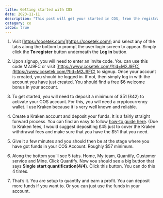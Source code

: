 ```yaml
---
title: Getting started with COS
date: 2023-11-11
description: "This post will get your started in COS, from the registration to your first quantification"
category: co
isCos: true
---
```


1. Visit [https://cosetek.com/](https://cosetek.com/) and select any of the tabs along the bottom to prompt the user login screen to appear. Simply click the **To register** button underneath the **Log in** button.

2. Upon signup, you will need to enter an invite code. You can use this code M2J9FC or visit [https://www.cosetek.com/?tid=M2J9FC](https://www.cosetek.com/?tid=M2J9FC) to signup. Once your account is created, you should be logged in. If not, then simply log in with the account you have just created. You should find a free $6 welcome bonus in your account.

3. To get started, you will need to deposit a minimum of $51 (£42) to activate your COS account. For this, you will need a cryptocurrency wallet. I use Kraken because it is very well known and reliable.

4. Create a Kraken account and deposit your funds. It is a fairly straight forward process. You can find an easy to follow [how-to guide here](/posts/kraken-to-cos/). (Due to Kraken fees, I would suggest depositing £45 just to cover the Kraken withdrawal fees and make sure that you have the $51 that you need.

5. Give it a few minutes and you should then be at the stage where you have got funds in your COS Account. Roughly $57 minimum.

6. Along the bottom you’ll see 5 tabs. Home, My team, Quantify, Customer service and Mine. Click Quantify. Now you should see a big button that says **Single start quantification(4/4)**. Click this button. You can do this 4 times. 

7. That’s it. You are setup to quantify and earn a profit. You can deposit more funds if you want to. Or you can just use the funds in your account.
